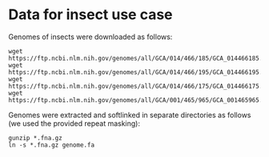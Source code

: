 # Data for insect use case

Genomes of insects were downloaded as follows:

```
wget https://ftp.ncbi.nlm.nih.gov/genomes/all/GCA/014/466/185/GCA_014466185.1_ASM1446618v1/GCA_014466185.1_ASM1446618v1_genomic.fna.gz
wget https://ftp.ncbi.nlm.nih.gov/genomes/all/GCA/014/466/195/GCA_014466195.1_ASM1446619v1/GCA_014466195.1_ASM1446619v1_genomic.fna.gz
wget https://ftp.ncbi.nlm.nih.gov/genomes/all/GCA/014/466/175/GCA_014466175.1_ASM1446617v1/GCA_014466175.1_ASM1446617v1_genomic.fna.gz
wget https://ftp.ncbi.nlm.nih.gov/genomes/all/GCA/001/465/965/GCA_001465965.1_Pdom_r1.2/GCA_001465965.1_Pdom_r1.2_genomic.fna.gz
```

Genomes were extracted and softlinked in separate directories as follows (we used the provided repeat masking):

```
gunzip *.fna.gz
ln -s *.fna.gz genome.fa
```